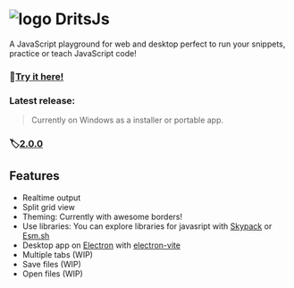# <img src="https://alexhm.dev/logos/logoRED.svg" alt="logo"> DritsJs
A JavaScript playground for web and desktop perfect to run your snippets, practice or teach JavaScript code!
### 🔗[Try it here!](https://alexhmdev.github.io/dritsjs/)
### Latest release:
>Currently on Windows as a installer or portable app.
### 🏷️[2.0.0](https://github.com/alexhmdev/dritsjs/releases/tag/2.0.0)

## Features

- Realtime output
- Split grid view 
- Theming: Currently with awesome borders!
- Use libraries: You can explore libraries for javasript with [Skypack](https://www.skypack.dev/) or [Esm.sh](https://esm.sh/)
- Desktop app on [Electron](https://www.electronjs.org/) with [electron-vite](https://evite.netlify.app/)
- Multiple tabs (WIP)
- Save files (WIP)
- Open files (WIP)
